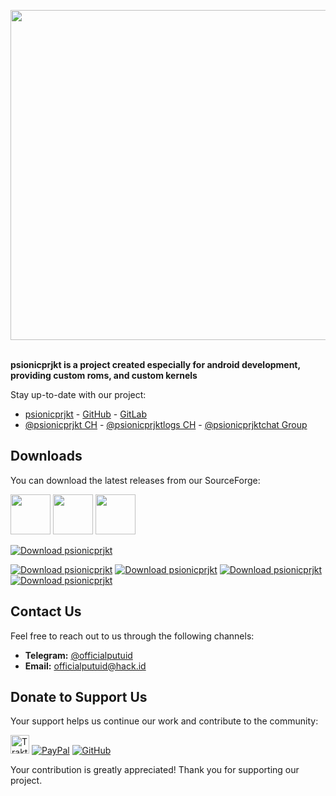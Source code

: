 <img width="528px" src="https://repository-images.githubusercontent.com/443062305/3a207efb-eeb4-47d4-9ab5-c51beb197add"><br/><br/>

**psionicprjkt is a project created especially for android development, providing custom roms, and custom kernels**

Stay up-to-date with our project:
  - [psionicprjkt](https://github.com/psionicprjkt) - [GitHub](https://github.com/officialputuid) - [GitLab](https://gitlab.com/officialputuid)
  - [@psionicprjkt CH](https://t.me/psionicprjkt) - [@psionicprjktlogs CH](https://t.me/psionicprjktlogs) - [@psionicprjktchat Group](https://t.me/psionicprjktchat)

## Downloads

You can download the latest releases from our SourceForge:

<a href="https://sourceforge.net/projects/psionicprjkt"><img width="64px" src="https://sourceforge.net/cdn/syndication/badge_img/3462003/oss-users-love-us-black" /></a> <a href="https://sourceforge.net/projects/psionicprjkt"><img width="64px" src="https://sourceforge.net/cdn/syndication/badge_img/3462003/oss-rising-star-black?achievement=oss-rising-star" /></a> <a href="https://sourceforge.net/projects/psionicprjkt"><img width="64px" src="https://sourceforge.net/cdn/syndication/badge_img/3462003/oss-community-choice-black" /></a>

[![Download psionicprjkt](https://a.fsdn.com/con/app/sf-download-button)](https://sourceforge.net/projects/psionicprjkt/files)

[![Download psionicprjkt](https://img.shields.io/sourceforge/dt/psionicprjkt?color=7f3ace&logo=sourceforge&logoColor=7f3ace&style=for-the-badge)](https://sourceforge.net/projects/psionicprjkt/files/latest/download)
[![Download psionicprjkt](https://img.shields.io/sourceforge/dd/psionicprjkt?color=7f3ace&logo=sourceforge&logoColor=7f3ace&style=for-the-badge)](https://sourceforge.net/projects/psionicprjkt/files/latest/download)
[![Download psionicprjkt](https://img.shields.io/sourceforge/dw/psionicprjkt?color=7f3ace&logo=sourceforge&logoColor=7f3ace&style=for-the-badge)](https://sourceforge.net/projects/psionicprjkt/files/latest/download)
[![Download psionicprjkt](https://img.shields.io/sourceforge/dm/psionicprjkt?color=7f3ace&logo=sourceforge&logoColor=7f3ace&style=for-the-badge)](https://sourceforge.net/projects/psionicprjkt/files/latest/download)

## Contact Us

Feel free to reach out to us through the following channels:

- **Telegram:** [@officialputuid](https://t.me/officialputuid)
- **Email:** [officialputuid@hack.id](mailto:officialputuid@hack.id)

## Donate to Support Us

Your support helps us continue our work and contribute to the community:

<a href="https://trakteer.id/officialputuid" target="_blank"><img id="wse-buttons-preview" src="https://cdn.trakteer.id/images/embed/trbtn-red-1.png?date=18-11-2023" height="30" style="border:0px;height:30px;" alt="Trakteer Saya"></a> [![PayPal](https://img.shields.io/badge/PayPal-00457C?style=for-the-badge&logo=paypal&logoColor=white)](https://paypal.me/IPJAP) [![GitHub](https://img.shields.io/badge/github-%23121011.svg?style=for-the-badge&logo=github&logoColor=white)](https://github.com/sponsors/officialputuid)

Your contribution is greatly appreciated! Thank you for supporting our project.
